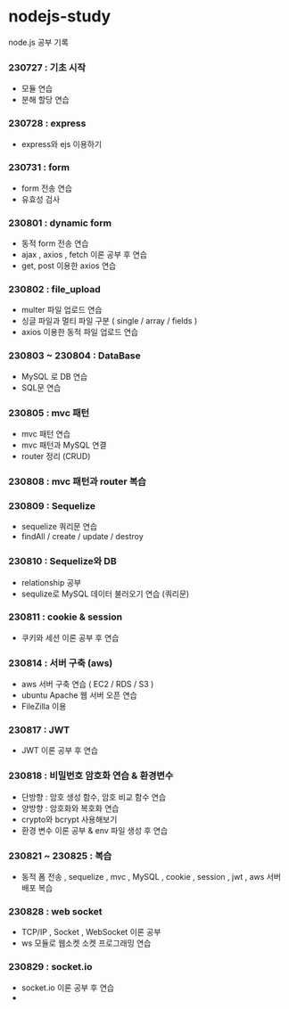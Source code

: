 # nodejs-study

node.js 공부 기록 

### 230727 : 기초 시작
- 모듈 연습
- 분해 할당 연습

### 230728 : express
- express와 ejs 이용하기

### 230731 : form
- form 전송 연습
- 유효성 검사

### 230801 : dynamic form
- 동적 form 전송 연습
- ajax , axios , fetch 이론 공부 후 연습
- get, post 이용한 axios 연습 

### 230802 : file_upload
- multer 파일 업로드 연습
- 싱글 파일과 멀티 파일 구분 ( single / array / fields )
- axios 이용한 동적 파일 업로드 연습

### 230803 ~ 230804 : DataBase
- MySQL 로 DB 연습
- SQL문 연습

### 230805 : mvc 패턴
- mvc 패턴 연습
- mvc 패턴과 MySQL 연결
- router 정리 (CRUD)

### 230808 : mvc 패턴과 router 복습

### 230809 : Sequelize
- sequelize 쿼리문 연습
- findAll / create / update / destroy

### 230810 : Sequelize와 DB
- relationship 공부
- sequlize로 MySQL 데이터 불러오기 연습 (쿼리문)

### 230811 : cookie & session
- 쿠키와 세션 이론 공부 후 연습

### 230814 : 서버 구축 (aws)
- aws 서버 구축 연습 ( EC2 / RDS / S3 )
- ubuntu Apache 웹 서버 오픈 연습
- FileZilla 이용

### 230817 : JWT
- JWT 이론 공부 후 연습

### 230818 : 비밀번호 암호화 연습 & 환경변수 
- 단방향 : 암호 생성 함수, 암호 비교 함수 연습
- 양방향 : 암호화와 복호화 연습
- crypto와 bcrypt 사용해보기
- 환경 변수 이론 공부 & env 파일 생성 후 연습

### 230821 ~ 230825 : 복습 
- 동적 폼 전송 , sequelize , mvc , MySQL , cookie , session , jwt , aws 서버 배포 복습 

### 230828 : web socket
- TCP/IP , Socket , WebSocket 이론 공부
- ws 모듈로 웹소켓 소켓 프로그래밍 연습

### 230829 : socket.io
- socket.io 이론 공부 후 연습
- 

